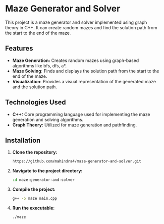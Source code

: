 # Maze Generator and Solver

This project is a maze generator and solver implemented using graph theory in C++. It can create random mazes and find the solution path from the start to the end of the maze.

## Features

- **Maze Generation:** Creates random mazes using graph-based algorithms like bfs, dfs, a*.
- **Maze Solving:** Finds and displays the solution path from the start to the end of the maze.
- **Visualization:** Provides a visual representation of the generated maze and the solution path.

## Technologies Used

- **C++:** Core programming language used for implementing the maze generation and solving algorithms.
- **Graph Theory:** Utilized for maze generation and pathfinding.

## Installation

1. **Clone the repository:**
   ```bash
   https://github.com/mahindra4/maze-generator-and-solver.git
1. **Navigate to the project directory:**
   ```bash
   cd maze-generator-and-solver
1. **Compile the project:**
   ```bash
   g++ -o maze main.cpp
1. **Run the executable:**
   ```bash
   ./maze
